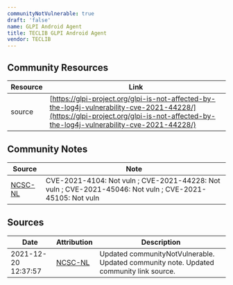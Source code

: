 ```yaml
---
communityNotVulnerable: true
draft: 'false'
name: GLPI Android Agent
title: TECLIB GLPI Android Agent
vendor: TECLIB
---
```



## Community Resources
| Resource | Link |
| --- | --- |
| source | [https://glpi-project.org/glpi-is-not-affected-by-the-log4j-vulnerability-cve-2021-44228/](https://glpi-project.org/glpi-is-not-affected-by-the-log4j-vulnerability-cve-2021-44228/) |

## Community Notes
| Source | Note |
| --- | --- |
| [NCSC-NL](https://github.com/NCSC-NL/log4shell/blob/main/software/README.md) | CVE-2021-4104: Not vuln ; CVE-2021-44228: Not vuln ; CVE-2021-45046: Not vuln ; CVE-2021-45105: Not vuln </ul> |

## Sources
| Date | Attribution | Description |
| --- | --- | --- |
| 2021-12-20 12:37:57 | [NCSC-NL](https://github.com/NCSC-NL/log4shell/blob/main/software/README.md) | Updated communityNotVulnerable. Updated community note. Updated community link source.  |
